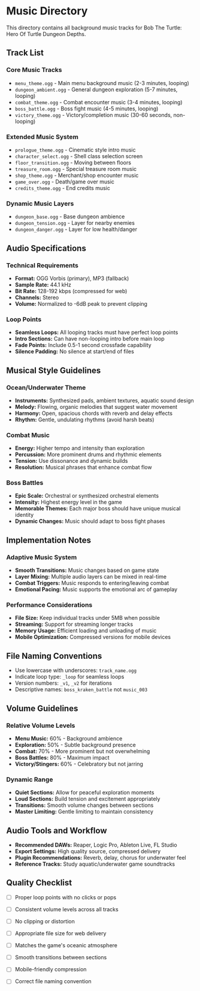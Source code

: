 # Music Directory

This directory contains all background music tracks for Bob The Turtle: Hero Of Turtle Dungeon Depths.

## Track List

### Core Music Tracks
- `menu_theme.ogg` - Main menu background music (2-3 minutes, looping)
- `dungeon_ambient.ogg` - General dungeon exploration (5-7 minutes, looping)
- `combat_theme.ogg` - Combat encounter music (3-4 minutes, looping)
- `boss_battle.ogg` - Boss fight music (4-5 minutes, looping)
- `victory_theme.ogg` - Victory/completion music (30-60 seconds, non-looping)

### Extended Music System
- `prologue_theme.ogg` - Cinematic style intro music
- `character_select.ogg` - Shell class selection screen
- `floor_transition.ogg` - Moving between floors
- `treasure_room.ogg` - Special treasure room music
- `shop_theme.ogg` - Merchant/shop encounter music
- `game_over.ogg` - Death/game over music
- `credits_theme.ogg` - End credits music

### Dynamic Music Layers
- `dungeon_base.ogg` - Base dungeon ambience
- `dungeon_tension.ogg` - Layer for nearby enemies
- `dungeon_danger.ogg` - Layer for low health/danger

## Audio Specifications

### Technical Requirements
- **Format:** OGG Vorbis (primary), MP3 (fallback)
- **Sample Rate:** 44.1 kHz
- **Bit Rate:** 128-192 kbps (compressed for web)
- **Channels:** Stereo
- **Volume:** Normalized to -6dB peak to prevent clipping

### Loop Points
- **Seamless Loops:** All looping tracks must have perfect loop points
- **Intro Sections:** Can have non-looping intro before main loop
- **Fade Points:** Include 0.5-1 second crossfade capability
- **Silence Padding:** No silence at start/end of files

## Musical Style Guidelines

### Ocean/Underwater Theme
- **Instruments:** Synthesized pads, ambient textures, aquatic sound design
- **Melody:** Flowing, organic melodies that suggest water movement
- **Harmony:** Open, spacious chords with reverb and delay effects
- **Rhythm:** Gentle, undulating rhythms (avoid harsh beats)

### Combat Music
- **Energy:** Higher tempo and intensity than exploration
- **Percussion:** More prominent drums and rhythmic elements
- **Tension:** Use dissonance and dynamic builds
- **Resolution:** Musical phrases that enhance combat flow

### Boss Battles
- **Epic Scale:** Orchestral or synthesized orchestral elements
- **Intensity:** Highest energy level in the game
- **Memorable Themes:** Each major boss should have unique musical identity
- **Dynamic Changes:** Music should adapt to boss fight phases

## Implementation Notes

### Adaptive Music System
- **Smooth Transitions:** Music changes based on game state
- **Layer Mixing:** Multiple audio layers can be mixed in real-time
- **Combat Triggers:** Music responds to entering/leaving combat
- **Emotional Pacing:** Music supports the emotional arc of gameplay

### Performance Considerations
- **File Size:** Keep individual tracks under 5MB when possible
- **Streaming:** Support for streaming longer tracks
- **Memory Usage:** Efficient loading and unloading of music
- **Mobile Optimization:** Compressed versions for mobile devices

## File Naming Conventions
- Use lowercase with underscores: `track_name.ogg`
- Indicate loop type: `_loop` for seamless loops
- Version numbers: `_v1`, `_v2` for iterations
- Descriptive names: `boss_kraken_battle` not `music_003`

## Volume Guidelines

### Relative Volume Levels
- **Menu Music:** 60% - Background ambience
- **Exploration:** 50% - Subtle background presence  
- **Combat:** 70% - More prominent but not overwhelming
- **Boss Battles:** 80% - Maximum impact
- **Victory/Stingers:** 60% - Celebratory but not jarring

### Dynamic Range
- **Quiet Sections:** Allow for peaceful exploration moments
- **Loud Sections:** Build tension and excitement appropriately
- **Transitions:** Smooth volume changes between sections
- **Master Limiting:** Gentle limiting to maintain consistency

## Audio Tools and Workflow
- **Recommended DAWs:** Reaper, Logic Pro, Ableton Live, FL Studio
- **Export Settings:** High quality source, compressed delivery
- **Plugin Recommendations:** Reverb, delay, chorus for underwater feel
- **Reference Tracks:** Study aquatic/underwater game soundtracks

## Quality Checklist
- [ ] Proper loop points with no clicks or pops
- [ ] Consistent volume levels across all tracks
- [ ] No clipping or distortion
- [ ] Appropriate file size for web delivery
- [ ] Matches the game's oceanic atmosphere
- [ ] Smooth transitions between sections
- [ ] Mobile-friendly compression
- [ ] Correct file naming convention


